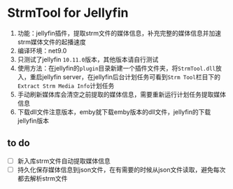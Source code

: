# StrmTool for Jellyfin

1. 功能：jellyfin插件，提取strm文件的媒体信息，补充完整的媒体信息并加速strm媒体文件的起播速度
2. 编译环境：net9.0
3. 只测试了jellyfin `10.11.0`版本，其他版本请自行测试
4. 使用方法：在jellyfin的`plugin`目录新建一个插件文件夹，将`StrmTool.dll`放入，重启jellyfin server，在jellyfin后台计划任务可看到`Strm Tool`栏目下的`Extract Strm Media Info`计划任务
5. 手动刷新媒体库会清空之前提取的媒体信息，需要重新运行计划任务提取媒体信息
6. 下载dll文件注意版本，emby就下载emby版本的dll文件，jellyfin的下载jellyfin版本

## to do

- [ ] 新入库strm文件自动提取媒体信息
- [ ] 持久化保存媒体信息到json文件，在有需要的时候从json文件读取，避免每次都去解析strm文件
